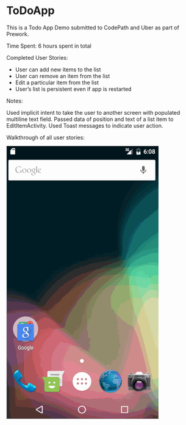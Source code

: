 # ToDoApp

This is a Todo App Demo submitted to CodePath and Uber as part of Prework. 

Time Spent: 6 hours spent in total

Completed User Stories:

  - User can add new items to the list
  - User can remove an item from the list
  - Edit a particular item from the list
  - User’s list is persistent even if app is restarted


Notes:

Used implicit intent to take the user to another screen with populated multiline text field. Passed data of position and text of a list item to EditItemActivity. Used Toast messages to indicate user action.

Walkthrough of all user stories: 

![ToDoApp](https://github.com/deeptrivedi6803/ToDoApp/blob/master/ToDoAppDemo.gif?raw=true)


